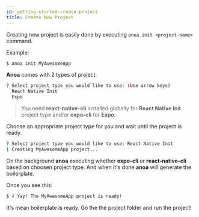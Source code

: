 ```yaml
---
id: getting-started-create-project
title: Create New Project
---
```


Creating new project is easily done by executing `anoa init <project-name>` command.

Example:

```bash
$ anoa init MyAwesomeApp
```

**Anoa** comes with 2 types of project:

```bash
? Select project type you would like to use: (Use arrow keys)
  React Native Init
  Expo
```

> You need **react-native-cli** installed globally for **React Native Init** project type and/or **expo-cli** for **Expo**.

Choose an appropriate project type for you and wait until the project is ready.

```bash
? Select project type you would like to use: React Native Init
| Creating MyAwesomeApp project...
```

On the background **anoa** executing whether **expo-cli** or **react-native-cli** based on choosen project type.
And when it's done **anoa** will generate the boilerplate.

Once you see this:

```bash
$ √ Yay! The MyAwesomeApp project is ready!
```

It's mean boilerplate is ready. Go the the project folder and run the project!

